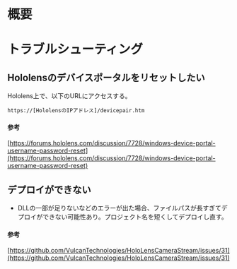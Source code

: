 # 概要
# トラブルシューティング
## Hololensのデバイスポータルをリセットしたい
Hololens上で、以下のURLにアクセスする。
```
https://[HololensのIPアドレス]/devicepair.htm
```

#### 参考
[https://forums.hololens.com/discussion/7728/windows-device-portal-username-password-reset](https://forums.hololens.com/discussion/7728/windows-device-portal-username-password-reset)

## デプロイができない
* DLLの一部が足りないなどのエラーが出た場合、ファイルパスが長すぎてデプロイができない可能性あり。プロジェクト名を短くしてデプロイし直す。

#### 参考
[https://github.com/VulcanTechnologies/HoloLensCameraStream/issues/31](https://github.com/VulcanTechnologies/HoloLensCameraStream/issues/31)